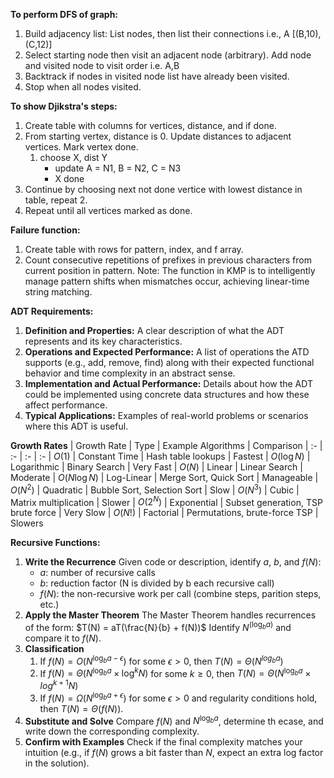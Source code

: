 **To perform DFS of graph:**
1. Build adjacency list: List nodes, then list their connections i.e., A [(B,10), (C,12)]
2. Select starting node then visit an adjacent node (arbitrary). Add node and visited node to visit order i.e. A,B
3. Backtrack if nodes in visited node list have already been visited.
4. Stop when all nodes visited.

**To show Djikstra's steps:**
1. Create table with columns for vertices, distance, and if done.
2. From starting vertex, distance is 0. Update distances to adjacent vertices. Mark vertex done.
    1. choose X, dist Y
        - update A = N1, B = N2, C = N3
        - X done
3. Continue by choosing next not done vertice with lowest distance in table, repeat 2.
4. Repeat until all vertices marked as done.

**Failure function:**
1. Create table with rows for pattern, index, and f array.
2. Count consecutive repetitions of prefixes in previous characters from current position in pattern.
Note: The function in KMP is to intelligently manage pattern shifts when mismatches occur, achieving linear-time string matching.

**ADT Requirements:**
1. **Definition and Properties:**
    A clear description of what the ADT represents and its key characteristics.
2. **Operations and Expected Performance:**
    A list of operations the ATD supports (e.g., add, remove, find) along with their expected functional behavior and time complexity in an abstract sense.
3. **Implementation and Actual Performance:**
    Details about how the ADT could be implemented using concrete data structures and how these affect performance.
4. **Typical Applications:**
    Examples of real-world problems or scenarios where this ADT is useful.

**Growth Rates**
| Growth Rate | Type | Example Algorithms | Comparison
| :- | :- | :- | :-
| $O(1)$ | Constant Time | Hash table lookups | Fastest
| $O(\log N)$ | Logarithmic | Binary Search | Very Fast
| $O(N)$ | Linear | Linear Search | Moderate
| $O(N\log N)$ | Log-Linear | Merge Sort, Quick Sort | Manageable
| $O(N^2)$ | Quadratic | Bubble Sort, Selection Sort | Slow
| $O(N^3)$ | Cubic | Matrix multiplication | Slower
| $O(2^N)$ | Exponential | Subset generation, TSP brute force | Very Slow
| $O(N!)$ | Factorial | Permutations, brute-force TSP | Slowers

**Recursive Functions:**
1. **Write the Recurrence**
    Given code or description, identify $a$, $b$, and $f(N)$:
    - $a$: number of recursive calls
    - $b$: reduction factor (N is divided by b each recursive call)
    - $f(N)$: the non-recursive work per call (combine steps, parition steps, etc.)
2. **Apply the Master Theorem**
    The Master Theorem handles recurrences of the form:
    $T(N) = aT(\frac{N}{b} + f(N))$
    Identify $N^{(\log_ba)}$ and compare it to $f(N)$.
3. **Classification**
    1. If $f(N) = O(N^{\log_ba-\epsilon})$ for some $\epsilon > 0$, then $T(N) = \Theta(N^{log_ba})$
    2. If $f(N) = \Theta(N^{\log_ba} \times \log^k N)$ for some $k \ge 0$, then $T(N) = \Theta(N^{\log_ba} \times log^{k+1}N)$
    3. If $f(N) = \Omega(N^{\log_ba + \epsilon})$ for some $\epsilon > 0$ and regularity conditions hold, then $T(N) = \Theta(f(N))$.
4. **Substitute and Solve**
    Compare $f(N)$ and $N^{\log_ba}$, determine th ecase, and write down the corresponding complexity.
5. **Confirm with Examples**
    Check if the final complexity matches your intuition (e.g., if $f(N)$ grows a bit faster than $N$, expect an extra log factor in the solution).
